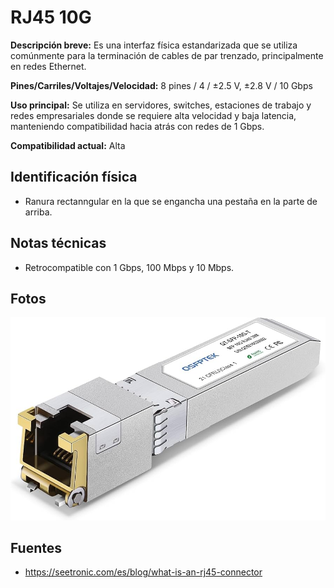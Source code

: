 
# RJ45 10G

**Descripción breve:** Es una interfaz física estandarizada que se utiliza comúnmente para la terminación de cables de par trenzado, principalmente en redes Ethernet.

**Pines/Carriles/Voltajes/Velocidad:** 8 pines / 4 / ±2.5 V, ±2.8 V / 10 Gbps

**Uso principal:** Se utiliza en servidores, switches, estaciones de trabajo y redes empresariales donde se requiere alta velocidad y baja latencia, manteniendo compatibilidad hacia atrás con redes de 1 Gbps.

**Compatibilidad actual:** Alta

## Identificación física
- Ranura rectanngular en la que se engancha una pestaña en la parte de arriba.

## Notas técnicas
- Retrocompatible con 1 Gbps, 100 Mbps y 10 Mbps.

## Fotos
![RJ45](../../../assets/img/20-conectores_externos/RJ45_36.jpg "RJ45")

## Fuentes
- https://seetronic.com/es/blog/what-is-an-rj45-connector
